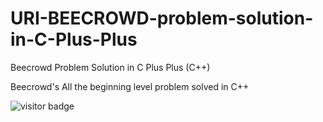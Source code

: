 # URI-BEECROWD-problem-solution-in-C-Plus-Plus
Beecrowd Problem Solution in C Plus Plus (C++)

Beecrowd's All the beginning level problem solved in C++

![visitor badge](https://visitor-badge.glitch.me/badge?page_id=AsfaSunny.visitor-badge&left_color=violate&right_color=pink&left_text=Hello%20Visitors)
